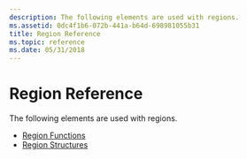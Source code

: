 ```yaml
---
description: The following elements are used with regions.
ms.assetid: 0dc4f1b6-072b-441a-b64d-698981055b31
title: Region Reference
ms.topic: reference
ms.date: 05/31/2018
---
```


# Region Reference

The following elements are used with regions.

-   [Region Functions](region-functions.md)
-   [Region Structures](region-structures.md)

 

 



